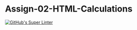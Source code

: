 # Assign-02-HTML-Calculations
[![GitHub's Super Linter](https://github.com/ICS20-Programming-BenT/Assign-02-HTML-Calculations/workflows/GitHub's%20Super%20Linter/badge.svg)](https://github.com/ICS20-Programming-BenT/Assign-02-HTML-Calculations/actions)